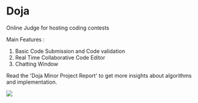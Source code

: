 # Doja
Online Judge for hosting coding contests

Main Features :
1) Basic Code Submission and Code validation
2) Real Time Collaborative Code Editor 
3) Chatting Window

Read the 'Doja Minor Project Report' to get more insights about algorithms and implementation.

<img src = "ss1.png">
